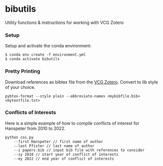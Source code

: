 # bibutils
Utility functions &amp; instructions for working with VCG Zotero

### Setup
Setup and activate the conda environment:
```shell
$ conda env create -f environment.yml
$ conda activate bibutils
```

### Pretty Printing 
Download references as bibtex file from the [VCG Zotero](https://www.zotero.org/groups/4672801/vcg-papers/library).
Convert to lib style of your choice.

```shell
pybtex-format --style plain --abbreviate-names <mybibfile.bib> <mytextfile.txt>
```

### Conflicts of Interests
Here is a simple example of how to compile conflicts of interest for Hanspeter from 2010 to 2022.

``` shell
python coi.py
    --first Hanspeter // first name of author
    --last Pfister // last name of author
    --i papers.bib // input bib file with references to consider
    --sy 2010 // start year of conflict of interests
    --ey 2022 // end year of conflict of interests
```
